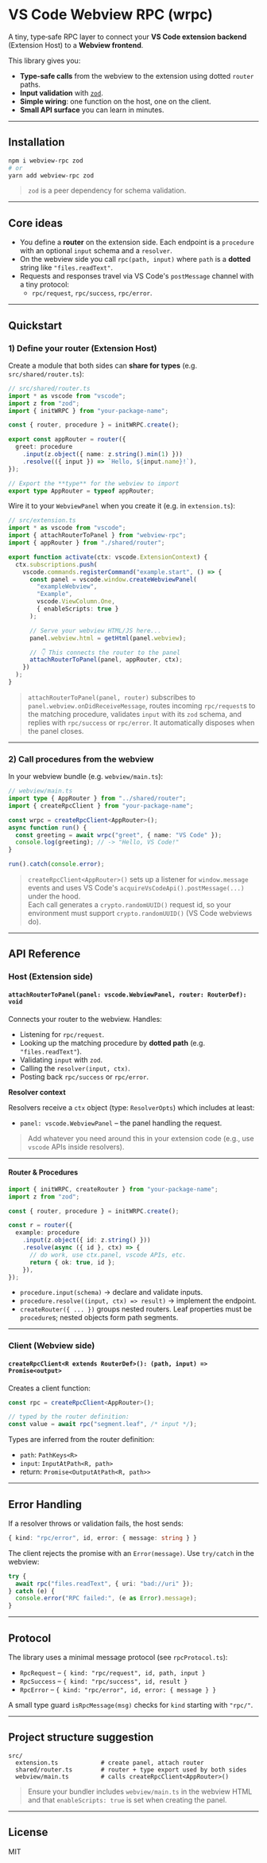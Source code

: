# VS Code Webview RPC (wrpc)

A tiny, type‑safe RPC layer to connect your **VS Code extension backend** (Extension Host) to a **Webview frontend**.

This library gives you:
- **Type‑safe calls** from the webview to the extension using dotted `router` paths.
- **Input validation** with [`zod`](https://github.com/colinhacks/zod).
- **Simple wiring**: one function on the host, one on the client.
- **Small API surface** you can learn in minutes.

---

## Installation

```bash
npm i webview-rpc zod
# or
yarn add webview-rpc zod
```

> `zod` is a peer dependency for schema validation.

---

## Core ideas

- You define a **router** on the extension side. Each endpoint is a `procedure` with an optional `input` schema and a `resolver`.
- On the webview side you call `rpc(path, input)` where `path` is a **dotted** string like `"files.readText"`.
- Requests and responses travel via VS Code's `postMessage` channel with a tiny protocol:
  - `rpc/request`, `rpc/success`, `rpc/error`.

---

## Quickstart

### 1) Define your router (Extension Host)

Create a module that both sides can **share for types** (e.g. `src/shared/router.ts`):

```ts
// src/shared/router.ts
import * as vscode from "vscode";
import z from "zod";
import { initWRPC } from "your-package-name";

const { router, procedure } = initWRPC.create();

export const appRouter = router({
  greet: procedure
    .input(z.object({ name: z.string().min(1) }))
    .resolve(({ input }) => `Hello, ${input.name}!`),
});

// Export the **type** for the webview to import
export type AppRouter = typeof appRouter;
```

Wire it to your `WebviewPanel` when you create it (e.g. in `extension.ts`):

```ts
// src/extension.ts
import * as vscode from "vscode";
import { attachRouterToPanel } from "webview-rpc";
import { appRouter } from "./shared/router";

export function activate(ctx: vscode.ExtensionContext) {
  ctx.subscriptions.push(
    vscode.commands.registerCommand("example.start", () => {
      const panel = vscode.window.createWebviewPanel(
        "exampleWebview",
        "Example",
        vscode.ViewColumn.One,
        { enableScripts: true }
      );

      // Serve your webview HTML/JS here...
      panel.webview.html = getHtml(panel.webview);

      // 👇 This connects the router to the panel
      attachRouterToPanel(panel, appRouter, ctx);
    })
  );
}
```

> `attachRouterToPanel(panel, router)` subscribes to `panel.webview.onDidReceiveMessage`, routes incoming `rpc/request`s to the matching procedure, validates `input` with its `zod` schema, and replies with `rpc/success` or `rpc/error`. It automatically disposes when the panel closes.

---

### 2) Call procedures from the webview

In your webview bundle (e.g. `webview/main.ts`):

```ts
// webview/main.ts
import type { AppRouter } from "../shared/router";
import { createRpcClient } from "your-package-name";

const wrpc = createRpcClient<AppRouter>();
async function run() {
  const greeting = await wrpc("greet", { name: "VS Code" });
  console.log(greeting); // -> "Hello, VS Code!"
}

run().catch(console.error);
```

> `createRpcClient<AppRouter>()` sets up a listener for `window.message` events and uses VS Code's `acquireVsCodeApi().postMessage(...)` under the hood.  
> Each call generates a `crypto.randomUUID()` request id, so your environment must support `crypto.randomUUID()` (VS Code webviews do).

---

## API Reference

### Host (Extension side)

#### `attachRouterToPanel(panel: vscode.WebviewPanel, router: RouterDef): void`
Connects your router to the webview. Handles:
- Listening for `rpc/request`.
- Looking up the matching procedure by **dotted path** (e.g. `"files.readText"`).
- Validating `input` with `zod`.
- Calling the `resolver(input, ctx)`.
- Posting back `rpc/success` or `rpc/error`.

**Resolver context**

Resolvers receive a `ctx` object (type: `ResolverOpts`) which includes at least:
- `panel: vscode.WebviewPanel` – the panel handling the request.

> Add whatever you need around this in your extension code (e.g., use `vscode` APIs inside resolvers).

---

#### Router & Procedures

```ts
import { initWRPC, createRouter } from "your-package-name";
import z from "zod";

const { router, procedure } = initWRPC.create();

const r = router({
  example: procedure
    .input(z.object({ id: z.string() }))
    .resolve(async ({ id }, ctx) => {
      // do work, use ctx.panel, vscode APIs, etc.
      return { ok: true, id };
    }),
});
```

- `procedure.input(schema)` → declare and validate inputs.
- `procedure.resolve((input, ctx) => result)` → implement the endpoint.
- `createRouter({ ... })` groups nested routers. Leaf properties must be `procedure`s; nested objects form path segments.

---

### Client (Webview side)

#### `createRpcClient<R extends RouterDef>(): (path, input) => Promise<output>`
Creates a client function:
```ts
const rpc = createRpcClient<AppRouter>();

// typed by the router definition:
const value = await rpc("segment.leaf", /* input */);
```

Types are inferred from the router definition:
- `path`: `PathKeys<R>`
- `input`: `InputAtPath<R, path>`
- return: `Promise<OutputAtPath<R, path>>`

---

## Error Handling

If a resolver throws or validation fails, the host sends:
```ts
{ kind: "rpc/error", id, error: { message: string } }
```
The client rejects the promise with an `Error(message)`. Use `try/catch` in the webview:

```ts
try {
  await rpc("files.readText", { uri: "bad://uri" });
} catch (e) {
  console.error("RPC failed:", (e as Error).message);
}
```

---

## Protocol

The library uses a minimal message protocol (see `rpcProtocol.ts`):
- `RpcRequest` – `{ kind: "rpc/request", id, path, input }`
- `RpcSuccess` – `{ kind: "rpc/success", id, result }`
- `RpcError` – `{ kind: "rpc/error", id, error: { message } }`

A small type guard `isRpcMessage(msg)` checks for `kind` starting with `"rpc/"`.

---

## Project structure suggestion

```
src/
  extension.ts            # create panel, attach router
  shared/router.ts        # router + type export used by both sides
  webview/main.ts         # calls createRpcClient<AppRouter>()
```

> Ensure your bundler includes `webview/main.ts` in the webview HTML and that `enableScripts: true` is set when creating the panel.

---

## License

MIT

